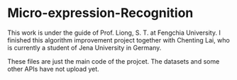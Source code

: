 # Micro-expression-Recognition
This work is under the guide of Prof. Liong, S. T. at Fengchia University.
I finished this algorithm improvement project together with Chenting Lai, who is currently a student of Jena University in Germany.


These files are just the main code of the projcet. The datasets and some other APIs have not upload yet.
